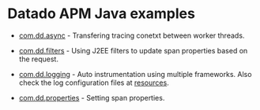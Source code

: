 # Datado APM Java examples

- [com.dd.async](src/main/java/com/dd/async) - Transfering tracing conetxt between worker threads.

- [com.dd.filters](src/main/java/com/dd/filters) - Using J2EE filters to update span properties based on the request.

- [com.dd.logging](src/main/java/com/dd/logging) - Auto instrumentation using multiple frameworks.  Also check the log configuration files at [resources](src/resources).

- [com.dd.properties](src/main/java/com/dd/properties) - Setting span properties.